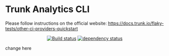 # Trunk Analytics CLI

Please follow instructions on the official website: https://docs.trunk.io/flaky-tests/other-ci-providers-quickstart

<div align="center">

[![Build status](https://github.com/trunk-io/analytics-cli/workflows/Pull%20Request/badge.svg?branch=main)](https://github.com/trunk-io/analytics-cli/actions)
[![dependency status](https://deps.rs/repo/github/trunk-io/analytics-cli/status.svg)](https://deps.rs/repo/trunk-io/analytics-cli)

</div>

change here
